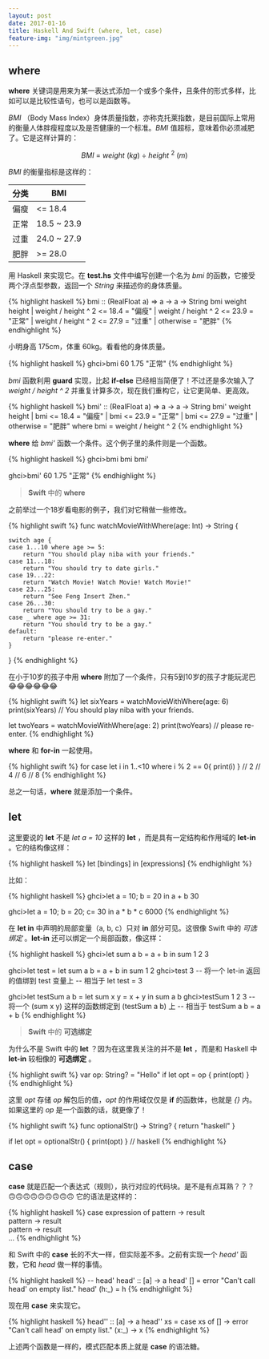 ```yaml
---
layout: post
date: 2017-01-16
title: Haskell And Swift (where, let, case)
feature-img: "img/mintgreen.jpg"
---
```


where
---

**where** 关键词是用来为某一表达式添加一个或多个条件，且条件的形式多样，比如可以是比较性语句，也可以是函数等。

*BMI* （Body Mass Index）身体质量指数，亦称克托莱指数，是目前国际上常用的衡量人体胖瘦程度以及是否健康的一个标准。*BMI* 值超标，意味着你必须减肥了。它是这样计算的：

$$ BMI \ = \ weight\ (kg)\  \div \ height\ ^2\ (m) $$

*BMI* 的衡量指标是这样的：

分类 | BMI|
|-----|----|
偏瘦 | <= 18.4|
正常 | 18.5 ~ 23.9|
过重 | 24.0 ~ 27.9|
肥胖 | >= 28.0|

用 Haskell 来实现它。在 **test.hs** 文件中编写创建一个名为 *bmi* 的函数，它接受两个浮点型参数，返回一个 *String* 来描述你的身体质量。

{% highlight haskell %}
bmi :: (RealFloat a) => a -> a -> String
bmi weight height
    | weight / height ^ 2 <= 18.4 = "偏瘦"
    | weight / height ^ 2 <= 23.9 = "正常"
    | weight / height ^ 2 <= 27.9 = "过重"
    | otherwise = "肥胖"
{% endhighlight %}

小明身高 175cm，体重 60kg。看看他的身体质量。

{% highlight haskell %}
ghci>bmi 60 1.75
"正常"
{% endhighlight %}

*bmi* 函数利用 **guard** 实现，比起 **if-else** 已经相当简便了！不过还是多次输入了 *weight / height ^ 2* 并重复计算多次，现在我们重构它，让它更简单、更高效。

{% highlight haskell %}
bmi' :: (RealFloat a) => a -> a -> String
bmi' weight height
    | bmi <= 18.4 = "偏瘦"
    | bmi <= 23.9 = "正常"
    | bmi <= 27.9 = "过重"
    | otherwise = "肥胖"
    where bmi = weight / height ^ 2
{% endhighlight %}

**where** 给 *bmi'* 函数一个条件。这个例子里的条件则是一个函数。

{% highlight haskell %}
ghci>bmi
bmi   bmi'

ghci>bmi' 60 1.75
"正常"
{% endhighlight %}

> **Swift** 中的 **where**

之前举过一个18岁看电影的例子，我们对它稍做一些修改。

{% highlight swift %}
func watchMovieWithWhere(age: Int) -> String {

    switch age {
    case 1...10 where age >= 5:
        return "You should play niba with your friends."
    case 11...18:
        return "You should try to date girls."
    case 19...22:
        return "Watch Movie! Watch Movie! Watch Movie!"
    case 23...25:
        return "See Feng Insert Zhen."
    case 26...30:
        return "You should try to be a gay."
    case _ where age >= 31:
        return "You should try to be a gay."
    default:
        return "please re-enter."
    }
}
{% endhighlight %}

在小于10岁的孩子中用 **where** 附加了一个条件，只有5到10岁的孩子才能玩泥巴😂😂😂😂😂😂

{% highlight swift %}
let sixYears = watchMovieWithWhere(age: 6)
print(sixYears)
// You should play niba with your friends.

let twoYears = watchMovieWithWhere(age: 2)
print(twoYears)
// please re-enter.
{% endhighlight %}

**where** 和 **for-in** 一起使用。

{% highlight swift %}
for case let i in 1..<10 where i % 2 == 0{
    print(i)
}
// 2
// 4
// 6
// 8
{% endhighlight %}

总之一句话，**where** 就是添加一个条件。

let
---

这里要说的 **let** 不是 *let a = 10* 这样的 **let** ，而是具有一定结构和作用域的 **let-in** 。它的结构像这样：

{% highlight haskell %}
let [bindings] in [expressions]
{% endhighlight %}

比如：

{% highlight haskell %}
ghci>let a = 10; b = 20 in a + b
30

ghci>let a = 10; b = 20; c= 30 in a * b * c
6000
{% endhighlight %}

在 **let in** 中声明的局部变量（a, b, c）只对 **in** 部分可见。这很像 Swift 中的 *可选绑定* 。**let-in** 还可以绑定一个局部函数，像这样：

{% highlight haskell %}
ghci>let sum a b = a + b in sum 1 2
3

ghci>let test = let sum a b = a + b in sum 1 2
ghci>test
3
-- 将一个 let-in 返回的值绑到 test 变量上
-- 相当于 let test = 3

ghci>let testSum a b = let sum x y = x + y in sum a b
ghci>testSum 1 2
3
-- 将一个 (sum x y) 这样的函数绑定到 (testSum a b) 上
-- 相当于 testSum a b = a + b
{% endhighlight %}

> **Swift** 中的 **可选绑定**

为什么不是 Swift 中的 **let** ？因为在这里我关注的并不是 **let** ，而是和 Haskell 中 **let-in** 较相像的 **可选绑定** 。

{% highlight swift %}
var op: String? = "Hello"
if let opt = op {
  print(opt)
}
{% endhighlight %}

这里 *opt* 存储 *op* 解包后的值，*opt* 的作用域仅仅是 **if** 的函数体，也就是 *{}* 内。如果这里的 *op* 是一个函数的话，就更像了！

{% highlight swift %}
func optionalStr() -> String? {
    return "haskell"
}

if let opt = optionalStr() {
    print(opt)
}
// haskell
{% endhighlight %}

case
---

**case** 就是匹配一个表达式（规则），执行对应的代码块。是不是有点耳熟？？？🙃🙃🙃🙃🙃🙃🙃🙃🙃 它的语法是这样的：

{% highlight haskell %}
case expression of pattern -> result  
                   pattern -> result  
                   pattern -> result  
                   ...
{% endhighlight %}

和 Swift 中的 **case** 长的不大一样，但实际差不多。之前有实现一个 *head'* 函数，它和 *head* 做一样的事情。

{% highlight haskell %}
-- head'
head' :: [a] -> a
head' [] = error "Can't call head' on empty list."
head' (h:_) = h
{% endhighlight %}

现在用 **case** 来实现它。

{% highlight haskell %}
head'' :: [a] -> a
head'' xs = case xs of [] -> error "Can't call head' on empty list."
                            (x:_) -> x
{% endhighlight %}

上述两个函数是一样的，模式匹配本质上就是 **case** 的语法糖。
